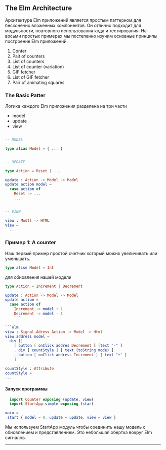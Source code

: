 ## The Elm Architecture


Архитектура Elm приложений является простым паттерном для бесконечно вложенных компонентов.
Он отлично подходит для модульности, повторного использования кода и тестирования. 
На восьми простых примерах мы постепенно изучим основные принципы построение Elm приложений.

1. Conter
2. Pait of counters
3. List of counters
4. List of counter (variation)
5. GIF fetcher
6. List of GIF fetcher
7. Pair of animating squares



### The Basic Patter


Логика каждого Elm приложения разделена на три части 

- model
- update
- view

```elm

-- MODEL

type alias Model = { ... }


-- UPDATE

type Action = Reset | ...

update : Action -> Model -> Model
update action model =
  case action of
    Reset -> ...
    ...


-- VIEW

view : Modtl -> HTML
view = 
  ...

  ```


### Пример 1: A counter

Наш первый пример простой счетчик который можно увеличивать или уменьшать.

```elm
type alise Model = Int
```

для обновления нашей модели


```elm
type Action = Increment | Decrement

update : Action -> Model -> Model
update action =
  case action of
    Increment -> model + 1
    Decrement -> model - 1
    ```

```elm
view : Signal.Adress Action -> Model -> Html
view address model =
  div []
    [ button [ onClick addres Decrement ] [text "-" ]
    , div [ countStyle ] [ text (toString mode) ]
    , button [ onClick address Increment ] [ text "+" ]
    ]

countStyle : Attribute
countStyle =
...
```


#### Запуск программы

```elm
  import Counter exposing (update, view)
  import StartApp.simple exposing (star)

main =
 start { model = 0, update = update, view = view }
 ```

Мы используем StartApp модуль чтобы соединить нашу модель с
обновлением и представлением.
Это небольшая обертка вокруг Elm сигналов.


----------------------------



